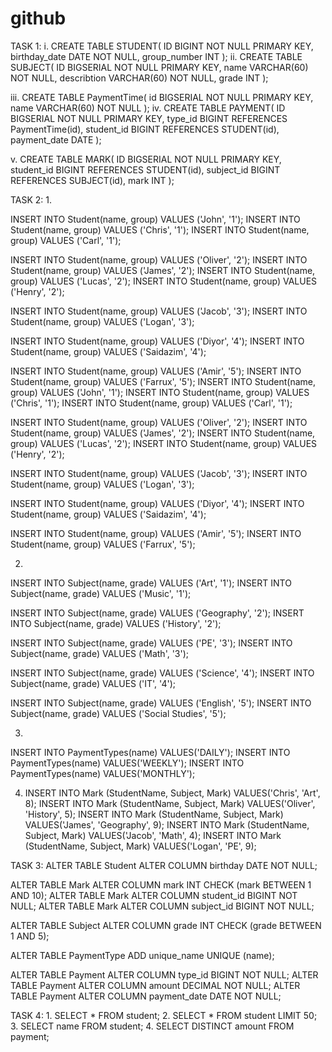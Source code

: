 # github
TASK 1:
i. CREATE TABLE STUDENT(
ID BIGINT NOT NULL PRIMARY KEY,
 birthday_date DATE NOT NULL,
group_number INT
);
ii. CREATE TABLE SUBJECT(
ID BIGSERIAL NOT NULL PRIMARY KEY,
name VARCHAR(60) NOT NULL,
describtion VARCHAR(60) NOT NULL,
grade INT );

iii. 
CREATE TABLE PaymentTime(
id BIGSERIAL NOT NULL PRIMARY KEY,
name VARCHAR(60) NOT NULL
);
iv.
CREATE TABLE PAYMENT(
ID BIGSERIAL NOT NULL PRIMARY KEY,
type_id BIGINT REFERENCES PaymentTime(id),
student_id BIGINT REFERENCES STUDENT(id),
payment_date DATE );

v.
CREATE TABLE MARK(
ID BIGSERIAL NOT NULL PRIMARY KEY,
student_id BIGINT REFERENCES STUDENT(id),
subject_id BIGINT REFERENCES SUBJECT(id),
mark INT );


TASK 2:
1.

INSERT INTO Student(name, group) VALUES ('John', '1');
INSERT INTO Student(name, group) VALUES ('Chris', '1');
INSERT INTO Student(name, group) VALUES ('Carl', '1');

INSERT INTO Student(name, group) VALUES ('Oliver', '2');
INSERT INTO Student(name, group) VALUES ('James', '2');
INSERT INTO Student(name, group) VALUES ('Lucas', '2');
INSERT INTO Student(name, group) VALUES ('Henry', '2');

INSERT INTO Student(name, group) VALUES ('Jacob', '3');
INSERT INTO Student(name, group) VALUES ('Logan', '3');

INSERT INTO Student(name, group) VALUES ('Diyor', '4');
INSERT INTO Student(name, group) VALUES ('Saidazim', '4');

INSERT INTO Student(name, group) VALUES ('Amir', '5');
INSERT INTO Student(name, group) VALUES ('Farrux', '5');
INSERT INTO Student(name, group) VALUES ('John', '1');
INSERT INTO Student(name, group) VALUES ('Chris', '1');
INSERT INTO Student(name, group) VALUES ('Carl', '1');

INSERT INTO Student(name, group) VALUES ('Oliver', '2');
INSERT INTO Student(name, group) VALUES ('James', '2');
INSERT INTO Student(name, group) VALUES ('Lucas', '2');
INSERT INTO Student(name, group) VALUES ('Henry', '2');

INSERT INTO Student(name, group) VALUES ('Jacob', '3');
INSERT INTO Student(name, group) VALUES ('Logan', '3');

INSERT INTO Student(name, group) VALUES ('Diyor', '4');
INSERT INTO Student(name, group) VALUES ('Saidazim', '4');

INSERT INTO Student(name, group) VALUES ('Amir', '5');
INSERT INTO Student(name, group) VALUES ('Farrux', '5');

2. 
INSERT INTO Subject(name, grade) VALUES ('Art', '1');
INSERT INTO Subject(name, grade) VALUES ('Music', '1');

INSERT INTO Subject(name, grade) VALUES ('Geography', '2');
INSERT INTO Subject(name, grade) VALUES ('History', '2');

INSERT INTO Subject(name, grade) VALUES ('PE', '3');
INSERT INTO Subject(name, grade) VALUES ('Math', '3');

INSERT INTO Subject(name, grade) VALUES ('Science', '4');
INSERT INTO Subject(name, grade) VALUES ('IT', '4');

INSERT INTO Subject(name, grade) VALUES ('English', '5');
INSERT INTO Subject(name, grade) VALUES ('Social Studies', '5');



3.
INSERT INTO PaymentTypes(name) VALUES('DAILY');
INSERT INTO PaymentTypes(name) VALUES('WEEKLY');
INSERT INTO PaymentTypes(name) VALUES('MONTHLY');



4. INSERT INTO Mark (StudentName, Subject, Mark) VALUES('Chris', 'Art', 8);
INSERT INTO Mark (StudentName, Subject, Mark) VALUES('Oliver', 'History', 5);
INSERT INTO Mark (StudentName, Subject, Mark) VALUES('James', 'Geography', 9);
INSERT INTO Mark (StudentName, Subject, Mark) VALUES('Jacob', 'Math', 4);
INSERT INTO Mark (StudentName, Subject, Mark) VALUES('Logan', 'PE', 9);

TASK 3:
ALTER TABLE Student ALTER COLUMN birthday DATE NOT NULL;

ALTER TABLE Mark ALTER COLUMN mark INT CHECK (mark BETWEEN 1 AND 10);
ALTER TABLE Mark ALTER COLUMN student_id BIGINT NOT NULL;
ALTER TABLE Mark ALTER COLUMN subject_id BIGINT NOT NULL;

ALTER TABLE Subject ALTER COLUMN grade INT CHECK (grade BETWEEN 1 AND 5);

ALTER TABLE PaymentType ADD unique_name UNIQUE (name);

ALTER TABLE Payment ALTER COLUMN type_id BIGINT NOT NULL;
ALTER TABLE Payment ALTER COLUMN amount DECIMAL NOT NULL;
ALTER TABLE Payment ALTER COLUMN payment_date DATE NOT NULL;


TASK 4:
1. 
SELECT * FROM student;
2. 
SELECT * FROM student LIMIT 50;
3.
 SELECT name FROM student;
4.
 SELECT DISTINCT amount FROM payment;





























